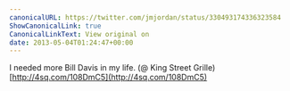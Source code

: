 ```yaml
---
canonicalURL: https://twitter.com/jmjordan/status/330493174336323584
ShowCanonicalLink: true
CanonicalLinkText: View original on
date: 2013-05-04T01:24:47+00:00
---
```

I needed more Bill Davis in my life. (@ King Street Grille) [http://4sq.com/108DmC5](http://4sq.com/108DmC5)